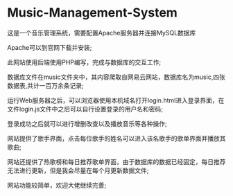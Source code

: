 # Music-Management-System
这是一个音乐管理系统，需要配置Apache服务器并连接MySQL数据库

Apache可以到官网下载并安装;

此网站使用后端使用PHP编写，完成与数据库的交互工作;

数据库文件在music文件夹中，其内容爬取自网易云网站，数据库名为music,四张数据表,共计一百万余条记录;

运行Web服务器之后，可以浏览器使用本机域名打开login.html进入登录界面，在文件login.js文件中之后可以自行设置登录的用户名和密码;

登录成功之后就可以进行增删改查以及播放音乐等各种操作;

网站提供了歌手界面，点击每位歌手的姓名可以进入该名歌手的歌单界面并播放其歌曲;

网站还提供了热歌榜和每日推荐歌单界面，由于数据库的数据已经固定，每日推荐无法进行更新，但是我会尽量在每个月更新数据文件;

网站功能较简单，欢迎大佬继续完善;
